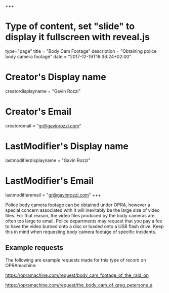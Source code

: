 +++
# Type of content, set "slide" to display it fullscreen with reveal.js
type="page"
title = "Body Cam Footage"
description = "Obtaining police body camera footage"
date = "2017-12-19T18:36:24+02:00"
# Creator's Display name
creatordisplayname = "Gavin Rozzi"
# Creator's Email
creatoremail = "gr@gavinrozzi.com"
# LastModifier's Display name
lastmodifierdisplayname = "Gavin Rozzi"
# LastModifier's Email
lastmodifieremail = "gr@gavinrozzi.com"
+++

Police body camera footage can be obtained under OPRA, however a special concern associated with it will inevitably be the large size of video files. For that reason, the video files produced by the body cameras are often too large to email. Police departments may request that you pay a fee to have the video burned onto a disc or loaded onto a USB flash drive. Keep this in mind when requesting body camera footage of specific incidents.

## Example requests
The following are example requests made for this type of record on OPRAmachine:

https://opramachine.com/request/body_cam_footage_of_the_raid_on

https://opramachine.com/request/the_body_cam_of_greg_petersons_a
